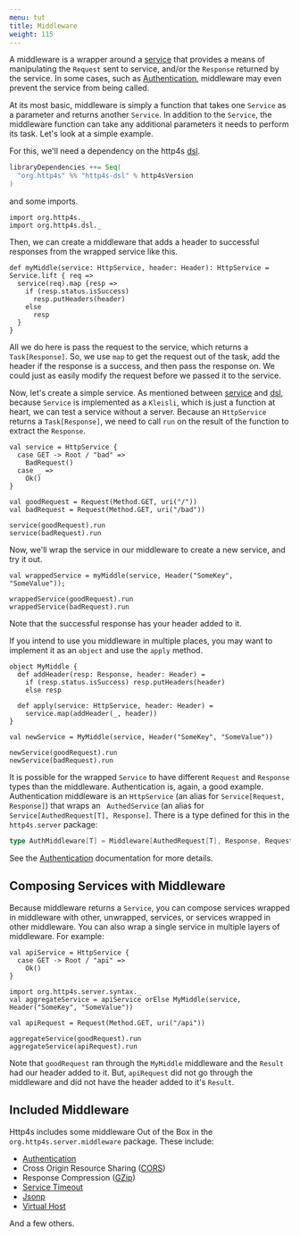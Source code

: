 ```yaml
---
menu: tut
title: Middleware
weight: 115
---
```


A middleware is a wrapper around a [service] that provides a means of manipulating
the `Request` sent to service, and/or the `Response` returned by the service. In
some cases, such as [Authentication], middleware may even prevent the service
from being called.

At its most basic, middleware is simply a function that takes one `Service` as a
parameter and returns another `Service`. In addition to the `Service`, the middleware
function can take any additional parameters it needs to perform its task. Let's look
at a simple example.

For this, we'll need a dependency on the http4s [dsl].

```scala
libraryDependencies ++= Seq(
  "org.http4s" %% "http4s-dsl" % http4sVersion
)
```
and some imports.

```tut:silent
import org.http4s._
import org.http4s.dsl._
```

Then, we can create a middleware that adds a header to successful responses from
the wrapped service like this.

```tut:book
def myMiddle(service: HttpService, header: Header): HttpService = Service.lift { req =>
  service(req).map {resp =>
    if (resp.status.isSuccess)
      resp.putHeaders(header)
    else
      resp
  }
}
```

All we do here is pass the request to the service,
which returns a `Task[Response]`. So, we use `map` to get the request out of the task,
add the header if the response is a success, and then pass the response on. We could
just as easily modify the request before we passed it to the service.

Now, let's create a simple service. As mentioned between [service] and [dsl], because `Service`
is implemented as a `Kleisli`, which is just a function at heart, we can test a
service without a server. Because an `HttpService` returns a `Task[Response]`,
we need to call `run` on the result of the function to extract the `Response`.

```tut:book
val service = HttpService {
  case GET -> Root / "bad" =>
    BadRequest()
  case _ =>
    Ok()
}

val goodRequest = Request(Method.GET, uri("/"))
val badRequest = Request(Method.GET, uri("/bad"))

service(goodRequest).run
service(badRequest).run
```

Now, we'll wrap the service in our middleware to create a new service, and try it out.

```tut:book
val wrappedService = myMiddle(service, Header("SomeKey", "SomeValue"));

wrappedService(goodRequest).run
wrappedService(badRequest).run
```

Note that the successful response has your header added to it.

If you intend to use you middleware in multiple places,  you may want to implement
it as an `object` and use the `apply` method.

```tut:book
object MyMiddle {
  def addHeader(resp: Response, header: Header) =
    if (resp.status.isSuccess) resp.putHeaders(header)
    else resp

  def apply(service: HttpService, header: Header) =
    service.map(addHeader(_, header))
}

val newService = MyMiddle(service, Header("SomeKey", "SomeValue"))

newService(goodRequest).run
newService(badRequest).run
```

It is possible for the wrapped `Service` to have different `Request` and `Response`
types than the middleware. Authentication is, again, a good example. Authentication
middleware is an `HttpService` (an alias for `Service[Request, Response]`) that wraps an `
AuthedService` (an alias for `Service[AuthedRequest[T], Response]`. There is a type
defined for this in the `http4s.server` package:

```scala
type AuthMiddleware[T] = Middleware[AuthedRequest[T], Response, Request, Response]
```
See the [Authentication] documentation for more details.

## Composing Services with Middleware
Because middleware returns a `Service`, you can compose services wrapped in
middleware with other, unwrapped, services, or services wrapped in other middleware.
You can also wrap a single service in multiple layers of middleware. For example:

```tut:book
val apiService = HttpService {
  case GET -> Root / "api" =>
    Ok()
}

import org.http4s.server.syntax._
val aggregateService = apiService orElse MyMiddle(service, Header("SomeKey", "SomeValue"))

val apiRequest = Request(Method.GET, uri("/api"))

aggregateService(goodRequest).run
aggregateService(apiRequest).run
```

Note that `goodRequest` ran through the `MyMiddle` middleware and the `Result` had
our header added to it. But, `apiRequest` did not go through the middleware and did
not have the header added to it's `Result`.

## Included Middleware
Http4s includes some middleware Out of the Box in the `org.http4s.server.middleware`
package. These include:

* [Authentication]
* Cross Origin Resource Sharing ([CORS])
* Response Compression ([GZip])
* [Service Timeout]
* [Jsonp]
* [Virtual Host]

And a few others.

[service]: ../service
[dsl]: ../dsl
[Authentication]: ../auth
[CORS]: ../cors
[GZip]: ../gzip
[Service Timeout]: ../api/org/http4s/server/middleware/Timeout$
[Jsonp]: ../api/org/http4s/server/middleware/Jsonp$
[Virtual Host]: ../api/org/http4s/server/middleware/VirtualHost$
